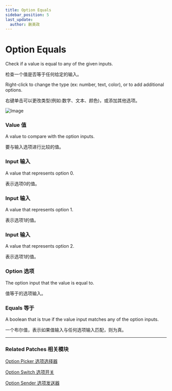 ```yaml
---
title: Option Equals
sidebar_position: 5
last_update:
  author: 蒯美政
---
```


# Option Equals

Check if a value is equal to any of the given inputs.

检查一个值是否等于任何给定的输入。

Right-click to change the type (ex: number, text, color), or to add additional options.

右键单击可以更改类型(例如:数字、文本、颜色)，或添加其他选项。

![Image](@site/static/img/docs/Utility/option-equals.png)

### Value 值

A value to compare with the option inputs.

要与输入选项进行比较的值。

### Input 输入

A value that represents option 0.

表示选项0的值。

### Input 输入

A value that represents option 1.

表示选项1的值。

### Input 输入

A value that represents option 2.

表示选项1的值。

### Option 选项

The option input that the value is equal to.

值等于的选项输入。

### Equals 等于

A boolean that is true if the value input matches any of the option inputs.

一个布尔值，表示如果值输入与任何选项输入匹配，则为真。

------

### Related Patches 相关模块

[Option Picker 选项选择器](./Option%20Picker.md)

[Option Switch 选项开关](./Option%20Switch.md)

[Option Sender 选项发送器](./Option%20Sender.md)
